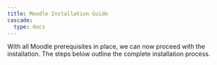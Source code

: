 ```yaml
---
title: Moodle Installation Guide
cascade:
  type: docs
---
```



With all Moodle prerequisites in place, we can now proceed with the installation. The steps below outline the complete installation process.